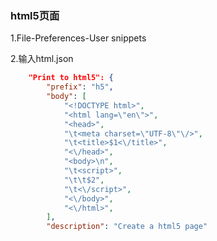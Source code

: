 ### html5页面

1.File-Preferences-User snippets 

2.输入html.json

```json
	"Print to html5": {
		"prefix": "h5",
		"body": [
			"<!DOCTYPE html>",
            "<html lang=\"en\">",
            "<head>",
    		"\t<meta charset=\"UTF-8\"\/>",
            "\t<title>$1<\/title>",
      		"<\/head>",
			"<body>\n",
			"\t<script>",
			"\t\t$2",
			"\t<\/script>",
			"<\/body>",
			"<\/html>",
		],
		"description": "Create a html5 page"
```

